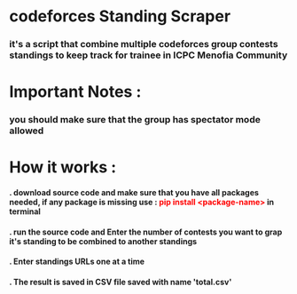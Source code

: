 # codeforces Standing Scraper

### it's a script that combine multiple codeforces group contests standings to keep track for trainee in ICPC Menofia Community 

# Important Notes :
  ### you should make sure that the group has spectator mode allowed 

# How it works : 
  #### **.** download source code and make sure that you have all packages needed, if any package is missing use : **<span style="color:red">pip install \<package-name\> </span>** in terminal 
  #### **.** run the source code and Enter the number of contests you want to grap it's standing to be combined to another standings 
  #### **.** Enter standings URLs one at a time 
  #### **.** The result is saved in CSV file saved with name 'total.csv' 
